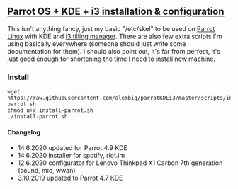 ## [Parrot OS + KDE + i3 installation &amp; configuration](https://github.com/alembiq/parrotKDEi3)

This isn't anything fancy, just my basic "/etc/skel" to be used on [Parrot Linux](https://parrotlinux.org/) 
with KDE and [i3 tilling manager](https://i3wm.org/). There are also few extra scripts I'm using basically 
everywhere (someone should just write some documentation for them). I should also point out, it's far from 
perfect, it's just good enough for shortening the time I need to install new machine.

### Install

```
wget https://raw.githubusercontent.com/alembiq/parrotKDEi3/master/scripts/install-parrot.sh
chmod u+x install-parrot.sh
./install-parrot.sh
```


#### Changelog

- 14.6.2020 updated for Parrot 4.9 KDE
- 14.6.2020 installer for spotify, riot.im
- 12.6.2020 configurator for Lenovo Thinkpad X1 Carbon 7th generation (sound, mic, wwan)
- 3.10.2019 updated to Parrot 4.7 KDE
